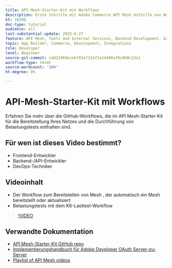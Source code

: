 ```yaml
---
title: API-Mesh-Starter-Kit mit Workflows
description: Erste Schritte mit Adobe Commerce API Mesh mithilfe von Workflows zur Bereitstellung Ihrer Netz- und Belastungstests.
kt: 18388
doc-type: tutorial
audience: all
last-substantial-update: 2025-6-27
feature: API Mesh, Tools and External Services, Backend Development, GraphQL, Storefront
topic: App Builder, Commerce, Development, Integrations
role: Developer
level: Beginner
source-git-commit: cdd219b9ecebf03e712e72a14400a70c8b0c23e1
workflow-type: tm+mt
source-wordcount: '104'
ht-degree: 0%

---
```


# API-Mesh-Starter-Kit mit Workflows

Erfahren Sie mehr über die GitHub-Workflows, die im API Mesh-Starter-Kit für die Bereitstellung Ihres Netzes und die Durchführung von Belastungstests enthalten sind.

## Für wen ist dieses Video bestimmt?

* Frontend-Entwickler
* Backend-/API-Entwickler
* DevOps-Techniker

## Videoinhalt

* Der Workflow zum Bereitstellen von Mesh , der automatisch ein Mesh bereitstellt oder aktualisiert
* Belastungstests mit dem K6-Lasttest-Workflow

>[!VIDEO](https://video.tv.adobe.com/v/3464524?learn=on&enablevpops)

## Verwandte Dokumentation

* [API Mesh-Starter-Kit GitHub repo](https://github.com/adobe-commerce/api-mesh-starter-kit)
* [Implementierungshandbuch für Adobe Developer OAuth Server-zu-Server](https://developer.adobe.com/developer-console/docs/guides/authentication/ServerToServerAuthentication/implementation)
* [Playlist of API Mesh videos](https://experienceleague.adobe.com/de/playlists/commerce-get-started-app-builder-and-api-mesh)
